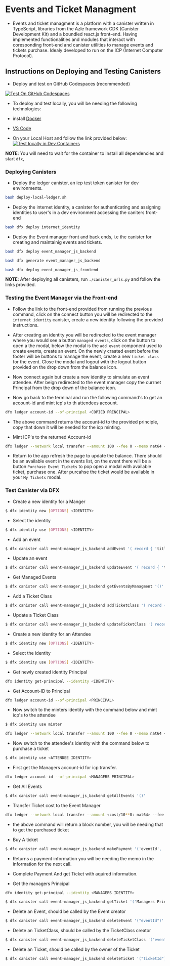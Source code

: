 # Events and Ticket Managment
- Events and ticket managment is a platform with a canister written in TypeScript, libraries from the Azle framework CDK (Canister Development Kit) and a boundled react.js front-end. Having implemented functionalities and modules that interact with coresponding front-end and canister utilities to manage events and tickets purchase. Idealy developed to run on the ICP (Internet Computer Protocol).   


## Instructions on Deploying and Testing Canisters

- Deploy and test on GitHub Codespaces (recommended)

[![Test On GitHub Codespaces](https://github.com/codespaces/badge.svg)](https://github.com/lukrycyfa/events-and-ticket-managment?quickstart=1)


- To deploy and test locally, you will be needing the following technologies:
- install [Docker](https://www.docker.com/get-started/) 
- [VS Code](https://code.visualstudio.com/) 
	
- On your Local Host and follow the link provided below:
[![Test locally in Dev Containers](https://img.shields.io/static/v1?label=Dev%20Containers&message=Open&color=blue&logo=visualstudiocode)](https://vscode.dev/redirect?url=vscode://ms-vscode-remote.remote-containers/cloneInVolume?url=https://github.com/lukrycyfa/events-and-ticket-managment)

**NOTE**: You will need to wait for the container to install all dependencies and start `dfx`,


### Deploying Canisters

- Deploy the ledger canister, an icp test token canister for dev environments. 
```bash
bash deploy-local-ledger.sh
```

- Deploy the internet identity, a canister for authenticating and assigning identities to user's in a dev environment accessing the caniters front-end 
```bash
bash dfx deploy internet_identity
```

- Deploy the Event manager front and back ends, i.e the canister for creating and maintainig events and tickets.
```bash
bash dfx deploy event_manager_js_backend
```

```bash
bash dfx generate event_manager_js_backend
```

```bash
bash dfx deploy event_manager_js_frontend
```

**NOTE**: After deploying all canisters, run `./canister_urls.py` and follow the links provided.

### Testing the Event Manager via the Front-end

- Follow the link to the front-end provided from running the previous command, click on the connect button you will be redirected to the `internet identity` canister, create a new identity following the provided instructions.

- After creating an identity you will be redirected to the event manager where you would see a button `managed events`, click on the button to open a the modal, below the modal is the `add event` component used to create events, create an event. On the newly craated event before the footer will be buttons to manage the event, create a new `ticket class` for the event. Close the modal and logout with the logout button provided on the drop down from the balance icon.

- Now connect again but create a new identity to simulate an event attendee. After beign redirected to the event manager copy the currnet Principal from the drop down of the balance icon.

- Now go back to the terminal and run the following command's to get an account-id and mint icp's to th attendees account.

```bash
dfx ledger account-id --of-principal <COPIED PRINCIPAL>
```

- The above command returns the account-id to the provided principle, copy that down it will be needed for the icp minting.

- Mint ICP's to the returned Account-id

```bash
dfx ledger --network local transfer --amount 100 --fee 0 --memo nat64 <ACCOUNT-ID>
```

- Return to the app refresh the page to update the balance. There should be an available event in the events list, on the event there will be a button `Purchase Event Tickets` to pop open a modal with available ticket, purchase one. After purcahse the ticket would be available in your `My Tickets` modal. 


### Test Canister via DFX

- Create a new identity for a Manger
```bash
$ dfx identity new [OPTIONS] <IDENTITY>
```
- Select the identity
```bash
$ dfx identity use [OPTIONS] <IDENTITY>
```

- Add an event
```bash
$ dfx canister call event-manager_js_backend addEvent '( record { 'title'= "event title"; 'description' = "event description"; 'eventLocation' = "event location"; 'bannerUrl' = "banner url"; 'eventStart' = 'date-timestamp-microseconds'; 'eventEnd' = 'date-timestamp-microseconds'; })'
``` 

- Update an event
```bash
$ dfx canister call event-manager_js_backend updateEvent '( record { 'title'= "event title"; 'description' = "event description"; 'eventLocation' = "event location"; 'bannerUrl' = "banner url"; 'eventStart' = 'date-timestamp-microseconds'; 'eventEnd' = 'date-timestamp-microseconds'; }, eventId )'
``` 

- Get Managed Events
```bash
$ dfx canister call event-manager_js_backend getEventsByManagment '()'
``` 
- Add a Ticket Class
```bash
$ dfx canister call event-manager_js_backend addTicketClass '( record { 'title'= "ticketclass title"; 'cost' = "nat64"; 'badgeUrl' = "badge url"; }, eventId )'
``` 

- Update a Ticket Class
```bash
$ dfx canister call event-manager_js_backend updateTicketClass '( record { 'title'= "ticketclass title"; 'cost' = "nat64"; 'badgeUrl' = "badge url"; }, eventId, ticketclassId)'
``` 

- Create a new identity for an Attendee
```bash
$ dfx identity new [OPTIONS] <IDENTITY>
```
- Select the identity
```bash
$ dfx identity use [OPTIONS] <IDENTITY>
```
- Get newly created identity Principal
```bash
dfx identity get-principal --identity <IDENTITY>
```
- Get Account-ID to Principal
```bash
dfx ledger account-id --of-principal <PRINCIPAL>
```

- Now switch to the minters identity with the command below and mint icp's to the attendee
```bash
$ dfx identity use minter
```
```bash
dfx ledger --network local transfer --amount 100 --fee 0 --memo nat64 <ATTENDEE ACCOUNT-ID>
```

- Now switch to the attendee's identity with the command below to purchase a ticket
```bash
$ dfx identity use <ATTENDEE IDENTITY>
```
- First get the Managers account-id for icp transfer.
```bash
dfx ledger account-id --of-principal <MANAGERS PRINCIPAL>
```

- Get All Events
```bash
$ dfx canister call event-manager_js_backend getAllEvents '()'
```
- Transfer Ticket cost to the Event Manager 
```bash
dfx ledger --network local transfer --amount <cost/10**8: nat64> --fee 0 --memo nat64 <EVENT MANAGER ACCOUNT-ID>
```
- the above command will return a block number, you will be needing that to get the purchased ticket

- Buy A ticket
```bash
$ dfx canister call event-manager_js_backend makePayment '('eventId', 'ticketclassId')'
``` 
- Returns a payment information you will be needing the memo in the information for the next call.

- Complete Payment And get Ticket with aquired information.

- Get the managers Principal
```bash
dfx identity get-principal --identity <MANAGERS IDENTITY>
```
```bash
$ dfx canister call event-manager_js_backend getTicket '('Managers Principal', 'Ticket Cost <cost: nat64>', 'Payment Block Number', 'memo')'
```

- Delete an Event, should be called by the Event creator
```bash
$ dfx canister call event-manager_js_backend deleteEvent '("eventId")'
```

- Delete an TicketClass, should be called by the TicketClass creator
```bash
$ dfx canister call event-manager_js_backend deleteTicketClass '("eventId", "ticketclassId")'
```

- Delete an Ticket, should be called by the owner of the Ticket
```bash
$ dfx canister call event-manager_js_backend deleteTicket '("ticketId")'
```